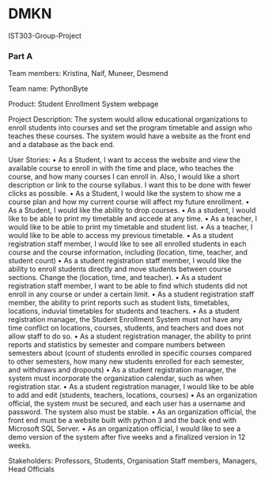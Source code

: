 # DMKN
IST303-Group-Project
### Part A
Team members:
Kristina, Naif, Muneer, Desmend

Team name: PythonByte


Product:
Student Enrollment System webpage

Project Description:
	The system would allow educational organizations to enroll students into courses and set the program timetable and assign who teaches these courses. The system would have a website as the front end and a database as the back end. 
  
User Stories:
•	As a Student, I want to access the website and view the available course to enroll in with the time and place, who teaches the course, and how many courses I can enroll in. Also, I would like a short description or link to the course syllabus. I want this to be done with fewer clicks as possible.
•	 As a Student, I would like the system to show me a course plan and how my current course will affect my future enrollment.
•	As a Student, I would like the ability to drop courses.
•	As a student, I would like to be able to print my timetable and accede at any time.
•	As a teacher, I would like to be able to print my timetable and student list. 
•	As a teacher, I would like to be able to access my previous timetable.
•	As a student registration staff member, I would like to see all enrolled students in each course and the course information, including (location, time, teacher, and student count)
•	As a student registration staff member, I would like the ability to enroll students directly and move students between course sections. Change the (location, time, and teacher).
•	As a student registration staff member, I want to be able to find which students did not enroll in any course or under a certain limit.
•	As a student registration staff member, the ability to print reports such as student lists, timetables, locations, induvial timetables for students and teachers. 
•	As a student registration manager, the Student Enrollment System must not have any time conflict on locations, courses, students, and teachers and does not allow staff to do so. 
•	As a student registration manager, the ability to print reports and statistics by semester and compare numbers between semesters about (count of students enrolled in specific courses compared to other semesters, how many new students enrolled for each semester, and withdraws and dropouts) 
•	As a student registration manager, the system must incorporate the organization calendar, such as when registration star. 
•	As a student registration manager, I would like to be able to add and edit (students, teachers, locations, courses)
•	As an organization official, the system must be secured, and each user has a username and password. The system also must be stable.
•	As an organization official, the front end must be a website built with python 3 and the back end with Microsoft SQL Server. 
•	As an organization official, I would like to see a demo version of the system after five weeks and a finalized version in 12 weeks.

Stakeholders:
Professors, Students, Organisation Staff members, Managers, Head Officials





